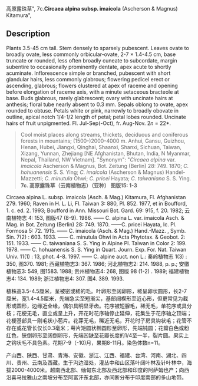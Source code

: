 高原露珠草",
7c.**Circaea alpina subsp. imaicola** (Ascherson & Magnus) Kitamura",

## Description
Plants 3.5-45 cm tall. Stem densely to sparsely pubescent. Leaves ovate to broadly ovate, less commonly orbicular-ovate, 2-7 × 1.4-4.5 cm, base truncate or rounded, less often broadly cuneate to subcordate, margin subentire to occasionally prominently dentate, apex acute to shortly acuminate. Inflorescence simple or branched, pubescent with short glandular hairs, less commonly glabrous; flowering pedicel erect or ascending, glabrous; flowers clustered at apex of raceme and opening before elongation of raceme axis, with a minute setaceous bracteole at base. Buds glabrous, rarely glabrescent; ovary with uncinate hairs at anthesis; floral tube nearly absent to 0.3 mm. Sepals oblong to ovate, apex rounded to obtuse. Petals white or pink, narrowly to broadly obovate in outline, apical notch 1/4-1/2 length of petal; petal lobes rounded. Uncinate hairs of fruit unpigmented. Fl. Jul-Sep(-Oct), fr. Aug-Nov. 2*n* = 22*.

> Cool moist places along streams, thickets, deciduous and coniferous forests in mountains; (1500-)2000-4000 m. Anhui, Gansu, Guizhou, Henan, Hubei, Jiangxi, Qinghai, Shaanxi, Shanxi, Sichuan, Taiwan, Xizang, Yunnan, Zhejiang [NE Afghanistan, Bhutan, India, N Myanmar, Nepal, Thailand, NW Vietnam].
  "Synonym": "*Circaea alpina* var. *imaicola* Ascherson &amp; Magnus, Bot. Zeitung (Berlin) 28: 749. 1870; *C. hohuanensis* S. S. Ying; *C. imaicola* (Ascherson &amp; Magnus) Handel-Mazzetti; *C. minutula* Ohwi; *C. pricei* Hayata; *C. taiwaniana* S. S. Ying.
**7c. 高原露珠草（云南植物志）（亚种）  图版15: 1-3**

Circaea alpina L. subsp. imaicola (Asch. & Mag.) Kitamura, Fl. Afghanistan 279. 1960; Raven in H. L. Li, Fl. Taiwan 3: 880, Pl. 852. 1977, et in Boufford, 1. c. ed. 2. 1993; Boufford in Ann. Missouri Bot. Gard. 69: 915, f. 20. 1982; 云南植物志 4: 153, 图版47 (8-9). 1986. —— C. alpina L. var. imaicola Asch. & Mag. in Bot. Zeitung (Berlin) 28: 749. 1870. ——C. pricei Hayata, Ic. Pl. Formosa 5: 72. 1915. —— C. imaicola (Asch. & Mag.) Hand.-Mazz. , Symb. Sin. 7(2) : 603. 1933. —— C. minutula Ohwi in Acta Phytotax. & Geobot. 2: 151. 1933. —— C. taiwaniana S. S. Ying in Alpine Pl. Taiwan in Color 2: 199. 1978. —— C. hohuanensis S. S. Ying in Quart. Journ. Exp. For. Nat. Taiwan Univ. 11(1) : 13, phot. 4-8. 1997. —— C. alpine auct. non L.: 秦岭植物志 1(3) : 350, 图370. 1981; 西藏植物志3: 367. 1986; 河北植物志2: 214. 1988, p. p.; 安徽植物志3: 549, 图1583. 1988; 贵州植物志4: 268, 图版 98 (1-2) . 1989; 福建植物志4: 134. 1989; 浙江植物志4: 307. 图4. 389. 1993.

植株高3.5-4.5厘米，茎被密或稀的毛。叶卵形至阔卵形，稀呈卵状圆形，长2-7厘米，宽1.4-4.5厘米，先端急尖至短渐尖，基部阔楔形至近心形，但更常见为截形或圆形，边缘近全缘，偶尔具明显牙齿。花序被短腺毛，稀无毛，单花序或具分枝；花梗无毛，直立或呈上升，开花时花序轴停止延伸，花集生于花序轴之顶端；花梗基部具一刚毛状小苞片。花芽无毛，稀近无毛，开花时子房具钩状毛；花管不存在或花管长仅长0.3毫米；萼片矩圆状椭圆形至卵形，先端钝圆；花瓣白色或粉红色，狭倒卵形至阔倒卵形，先端凹缺至花瓣长度的1/4至一半，裂片圆。果实上之钩状毛不具色素。花期7-9（-10)月，果期8-11月。染色体数n=11。

产山西、陕西、甘肃、青海、安徽、浙江、江西、福建、台湾、河南、湖北、四川、贵州、云南及西藏。生于沟边湿处，灌丛中和山区落叶阔叶林及针叶林中，海拔2000-4000米。越南西北部、缅甸东北部及西北部和印度的阿萨姆也产；向西沿喜马拉雅山之南坡分布至阿富汗东北部，亦间断分布于印度南部的多山地带。
